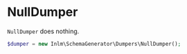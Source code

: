 
# NullDumper

`NullDumper` does nothing.


```php
$dumper = new Inlm\SchemaGenerator\Dumpers\NullDumper();
```
